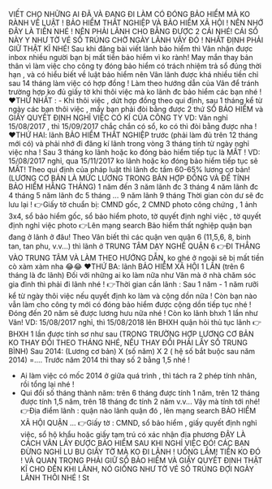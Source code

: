 VIẾT CHO NHỮNG AI ĐÃ VÀ ĐANG ĐI LÀM CÓ ĐÓNG BẢO HIỂM MÀ KO RÀNH VỀ LUẬT ! 
BẢO HIỂM THẤT NGHIỆP VÀ BẢO HIỂM XÃ HỘI  !
NÊN NHỚ ĐÂY LÀ TIỀN NHÉ ! NÊN PHẢI LÃNH CHO BẰNG ĐƯỢC 2 CÁI NHÉ!
CÁI SỔ NÀY Y NHƯ TỜ VÉ SỐ TRÚNG CHỜ NGÀY LÃNH VẬY ĐÓ ! NHẤT ĐỊNH PHẢI GIỮ THẬT KĨ NHÉ!
Sau khi đăng bài viết lãnh bảo hiểm thì Vân nhận được inbox nhiều người bạn bị mất tiền bảo hiểm vì ko rành! 
May mắn thay bản thân vì làm việc cho công ty đóng bảo hiểm có trách nhiệm trả sổ đúng thời hạn , và có hiểu biết về luật bảo hiểm nên Vân lãnh được khá nhiều tiền chỉ sau 14 tháng làm việc có hợp đồng ! 
Làm theo hướng dẫn của Vân để tránh trường hợp ko đủ giấy tờ khi thôi việc mà ko lãnh đc bảo hiểm các bạn nhé ! 
❤️THỨ NHẤT : - Khi thôi việc , dứt hợp đồng theo qui định, sau 1 tháng kể từ ngày các bạn thôi việc , mấy bạn phải đòi bằng được 2 thứ SỔ BẢO HIỂM và GIẤY QUYẾT ĐỊNH NGHỈ VIỆC CÓ KÍ CỦA CÔNG TY 
VD: Vân nghỉ 15/08/2017 , thì 15/09/2017 chắc chắn có sổ, ko có thì đòi bằng được nha ! 
❤️THỨ HAI: lãnh BẢO HIỂM THẤT NGHIỆP trước (phải làm đủ trên 12 tháng mới có) và phải nhớ đi đăng kí lãnh trong vòng 3 tháng tính từ ngày nghỉ việc nha ! Sau 3 tháng ko lãnh hoặc ko đóng bảo hiểm tiếp tục là MẤT ! 
VD: 15/08/2017 nghỉ, qua 15/11/2017 ko lãnh hoặc ko đóng bảo hiểm tiếp tục sẽ MẤT! 
Theo qui định của pháp luật thì lãnh đc tầm 60-65% lương cơ bản! (LƯƠNG CƠ BẢN LÀ MỨC LƯƠNG TRONG BẢN HỢP ĐỒNG VÀ ĐỂ TÍNH BẢO HIỂM HẰNG THÁNG)
1 năm đến 3 năm lãnh đc 3 tháng 
4 năm lãnh đc 4 tháng 
5 năm lãnh đc 5 tháng 
... 
9 năm lãnh 9 tháng 
Thời gian còn dư sẽ đc lưu lại ! 
👉Giấy tờ chuẩn bị: CMND gốc, 2 CMND photo công chứng , 1 ảnh 3x4, sổ bảo hiểm gốc, sổ bảo hiểm photo, tờ quyết định nghỉ việc , tờ quyết định nghỉ việc photo 
👉Lên mạng search Bảo hiểm thất nghiệp quận bạn đang ở lãnh ở đâu! Theo Vân biết thì các quận ven quận 6 (11,5,6, 8, binh tan, tan phu, v.v...) thì lãnh ở TRUNG TÂM DẠY NGHỀ QUẬN 6
👉ĐI THẲNG VÀO TRUNG TÂM VÀ LÀM THEO HƯỚNG DẪN, ko ghé ở ngoài sẽ bị mất tiền cò xàm xàm nha 😂😂
❤️THỨ BA:  lãnh BẢO HIỂM XÃ HỘI 1 LẦN (trên 6 tháng là đc lãnh) 
Đối với những ai ko làm nữa như Vân mà ở nhà chăm sóc gia đình thì phải đi lãnh nhé ! 
👉Thời gian cần lãnh : Sau 1 năm - 1 năm rưỡi kể từ ngày thôi việc nếu quyết định ko làm và cộng dồn nữa ! Còn bạn nào vẫn làm cho công ty mới có đóng bảo hiểm được cộng dồn tiếp tục nhé ! 
Đóng đến 20 năm sẽ được lương hưu nữa nhé ! 
Còn ko lãnh bhxh 1 lần như Vân! 
VD: 15/08/2017 nghỉ, thì 15/08/2018 lên BHXH quận hỏi thủ tục lãnh
👉BHXH 1 lần được tính sơ như sau (TRONG TRƯỜNG HỢP LƯƠNG CƠ BẢN KO THAY ĐỔI THEO THÁNG NHÉ, NẾU THAY ĐỔI PHẢI LẤY SỐ TRUNG BÌNH)
Sau 2014: 
(Lương cơ bản) X (số năm) X 2 ( hệ số bắt buộc sau năm 2014) =.... 
Trước năm 2014 thì thay số 2 bằng 1,5 nhé ! 
- Ai làm việc có mốc 2014 ở giữa quá trình , thì tách ra 2 phép tính nhân, rồi tổng lại nhé !
- Qui đổi số tháng thành năm: trên 6 tháng được tính 1 năm, trên 12 tháng được tính 1,5 năm, trên 18 tháng đc tính 2 năm v.v... Vậy mà tính tới nhé! 
👉Địa điểm lãnh : quận nào lãnh quận đó , lên mạng search BẢO HIỂM XÃ HỘI QUẬN ... 
👉Giấy tờ : CMND, sổ bảo hiểm , giấy quyết định nghỉ việc, sổ hộ khẩu hoặc giấy tạm trú có xác nhận địa phương 
ĐẬY LÀ CÁCH VÂN LẤY ĐƯỢC BẢO HIỂM SAU KHI NGHỈ VIỆC ĐÓ! 
CÁC BẠN ĐỪNG NGHỈ LU BU GIẤY TỜ MÀ KO ĐI LÃNH ! UỔNG LẮM! TIỀN KO ĐÓ !
VÀ QUAN TRỌNG PHẢI GIỮ SỔ BẢO HIỂM VÀ GIẤY QUYẾT ĐỊNH THẬT KĨ CHO ĐẾN KHI LÃNH, NÓ GIỐNG NHƯ TỜ VÉ SỐ TRÚNG ĐỢI NGÀY LÃNH THÔI NHÉ !
St
